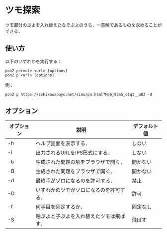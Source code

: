 # ツモ探索

ツモ部分のぷよを入れ替えたなぞぷよのうち，一意解であるものを求めることができる．

## 使い方

以下のいずれかを実行する：

```shell
pon2 permute <url> [options]
pon2 p <url> [options]
```

例：

```shell
pon2 p https://ishikawapuyo.net/simu/pn.html?Mp6j92mS_o1q1__u03 -d
```

## オプション

| オプション | 説明                                     | デフォルト値 |
| ---------- | ---------------------------------------- | ------------ |
| -h         | ヘルプ画面を表示する．                   | しない       |
| -i         | 出力されるURLをIPS形式にする．           | しない       |
| -b         | 生成された問題の解をブラウザで開く．     | 開かない     |
| -B         | 生成された問題をブラウザで開く．         | 開かない     |
| -d         | 最終手がゾロになるのを許可する．         | 禁止         |
| -D         | いずれかのツモがゾロになるのを許可する． | 許可         |
| -f         | 何手目を固定するか．                     | 固定なし     |
| -S         | 軸ぷよと子ぷよを入れ替えたツモは飛ばす． | 飛ばす       |
